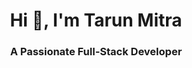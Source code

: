 <h1 align="center">Hi 👋, I'm Tarun Mitra</h1>
<h3 align="center">A Passionate Full-Stack Developer</h3>







